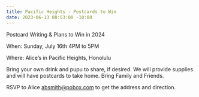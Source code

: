 ```yaml
---
title: Pacific Heights - Postcards to Win
date: 2023-06-13 08:53:00 -10:00
---
```


Postcard Writing & Plans to Win in 2024

When: Sunday, July 16th 4PM to 5PM

Where: Alice’s in Pacific Heights, Honolulu

Bring your own drink and pupu to share, if desired. We will provide supplies and will have postcards to take home. Bring Family and Friends.

RSVP to Alice absmith@pobox.com to get the address and direction.
